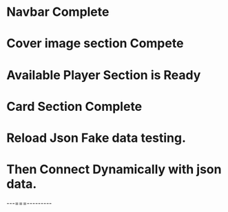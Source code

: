 # Navbar Complete
# Cover image section Compete
# Available Player Section is Ready
# Card Section Complete
# Reload Json Fake data testing.
# Then Connect Dynamically with json data.
---===---------



